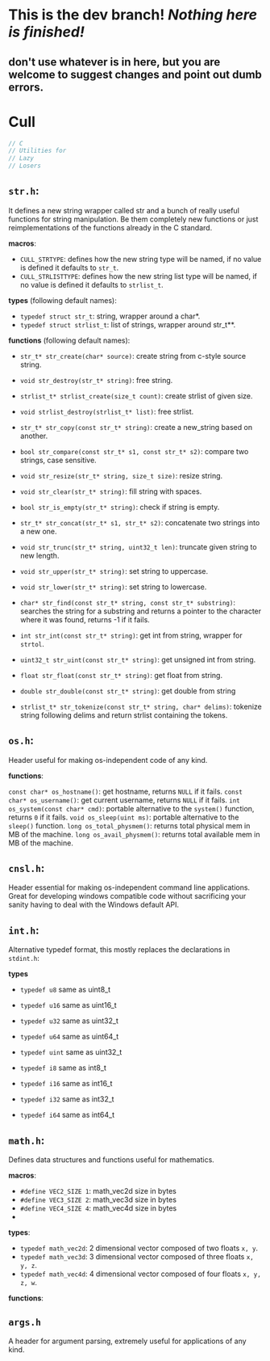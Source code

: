 # **This is the dev branch!** *Nothing here is finished!*
## don't use whatever is in here, but you are welcome to suggest changes and point out dumb errors.

# Cull

```c
// C
// Utilities for
// Lazy
// Losers
```

## ```str.h```:

It defines a new string wrapper called str and a bunch of really useful functions for string manipulation. Be them completely new functions or just reimplementations of the functions already in the C standard.

**macros**:
- ```CULL_STRTYPE```: defines how the new string type will be named, if no value is defined it defaults to ```str_t```.
- ```CULL_STRLISTTYPE```: defines how the new string list type will be named, if no value is defined it defaults to ```strlist_t```.

**types** (following default names):
- ```typedef struct str_t```: string, wrapper around a char*.
- ```typedef struct strlist_t```: list of strings, wrapper around str_t**.

**functions** (following default names):
- ```str_t* str_create(char* source)```: create string from c-style source string.
- ```void str_destroy(str_t* string)```: free string.

- ```strlist_t* strlist_create(size_t count)```: create strlist of given size.
- ```void strlist_destroy(strlist_t* list)```: free strlist.

- ```str_t* str_copy(const str_t* string)```: create a new_string based on another.
- ```bool str_compare(const str_t* s1, const str_t* s2)```: compare two strings, case sensitive.
- ```void str_resize(str_t* string, size_t size)```: resize string.
- ```void str_clear(str_t* string)```: fill string with spaces.
- ```bool str_is_empty(str_t* string)```: check if string is empty.
- ```str_t* str_concat(str_t* s1, str_t* s2)```: concatenate two strings into a new one.
- ```void str_trunc(str_t* string, uint32_t len)```: truncate given string to new length.
- ```void str_upper(str_t* string)```: set string to uppercase.
- ```void str_lower(str_t* string)```: set string to lowercase.
- ```char* str_find(const str_t* string, const str_t* substring)```: searches the string for a substring and returns a pointer to the character where it was found, returns -1 if it fails.
- ```int str_int(const str_t* string)```: get int from string, wrapper for ```strtol```.
- ```uint32_t str_uint(const str_t* string)```: get unsigned int from string.
- ```float str_float(const str_t* string)```: get float from string.
- ```double str_double(const str_t* string)```: get double from string
- ```strlist_t* str_tokenize(const str_t* string, char* delims)```: tokenize string following delims and return strlist containing the tokens.


## ```os.h```:

Header useful for making os-independent code of any kind.

**functions**:

```const char* os_hostname()```: get hostname, returns ```NULL``` if it fails.
```const char* os_username()```: get current username, returns ```NULL``` if it fails.
```int os_system(const char* cmd)```: portable alternative to the ```system()``` function, returns ```0``` if it fails.
```void os_sleep(uint ms)```: portable alternative to the ```sleep()``` function.
```long os_total_physmem()```: returns total physical mem in MB of the machine.
```long os_avail_physmem()```: returns total available mem in MB of the machine.

## ```cnsl.h```:

Header essential for making os-independent command line applications. Great for developing windows compatible code without sacrificing your sanity having to deal with the Windows default API.



## ```int.h```:

Alternative typedef format, this mostly replaces the declarations in ```stdint.h```:

**types**

- ```typedef u8``` same as uint8_t
- ```typedef u16``` same as uint16_t
- ```typedef u32``` same as uint32_t
- ```typedef u64``` same as uint64_t

- ```typedef uint``` same as uint32_t

- ```typedef i8``` same as int8_t
- ```typedef i16``` same as int16_t
- ```typedef i32``` same as int32_t
- ```typedef i64``` same as int64_t

## ```math.h```:

Defines data structures and functions useful for mathematics.

**macros**:

- ```#define VEC2_SIZE 1```: math_vec2d size in bytes
- ```#define VEC3_SIZE 2```: math_vec3d size in bytes
- ```#define VEC4_SIZE 4```: math_vec4d size in bytes
- 
**types**:

- ```typedef math_vec2d```: 2 dimensional vector composed of two floats ```x, y```.
- ```typedef math_vec3d```: 3 dimensional vector composed of three floats ```x, y, z```.
- ```typedef math_vec4d```: 4 dimensional vector composed of four floats ```x, y, z, w```.

**functions**:

## ```args.h```

A header for argument parsing, extremely useful for applications of any kind.

